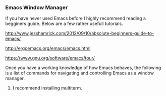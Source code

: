 ### Emacs Window Manager


If you have never used Emacs before I highly recommend reading a begginers guide. Below are a few rather usefull tutorials.

http://www.jesshamrick.com/2012/09/10/absolute-beginners-guide-to-emacs/

http://ergoemacs.org/emacs/emacs.html

https://www.gnu.org/software/emacs/tour/

Once you have a working knowledge of how Emacs behaves, the following is a list of commands for navigating and controlling Emacs as a window manager.

1. I recommend installing multiterm.
